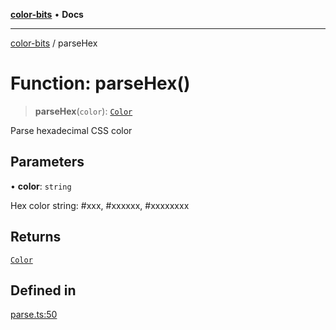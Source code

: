 [**color-bits**](../README.md) • **Docs**

***

[color-bits](../README.md) / parseHex

# Function: parseHex()

> **parseHex**(`color`): [`Color`](../type-aliases/Color.md)

Parse hexadecimal CSS color

## Parameters

• **color**: `string`

Hex color string: #xxx, #xxxxxx, #xxxxxxxx

## Returns

[`Color`](../type-aliases/Color.md)

## Defined in

[parse.ts:50](https://github.com/romgrk/color-bits/blob/c5c0102ea19a813c9c975d4fbcf79d350814076c/src/parse.ts#L50)
